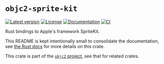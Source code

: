 # `objc2-sprite-kit`

[![Latest version](https://badgen.net/crates/v/objc2-sprite-kit)](https://crates.io/crates/objc2-sprite-kit)
[![License](https://badgen.net/badge/license/Zlib%20OR%20Apache-2.0%20OR%20MIT/blue)](../../LICENSE.md)
[![Documentation](https://docs.rs/objc2-sprite-kit/badge.svg)](https://docs.rs/objc2-sprite-kit/)
[![CI](https://github.com/madsmtm/objc2/actions/workflows/ci.yml/badge.svg)](https://github.com/madsmtm/objc2/actions/workflows/ci.yml)

Rust bindings to Apple's framework SpriteKit.

This README is kept intentionally small to consolidate the documentation, see
[the Rust docs](https://docs.rs/objc2-sprite-kit/) for more details on this crate.

This crate is part of the [`objc2` project](https://github.com/madsmtm/objc2),
see that for related crates.
